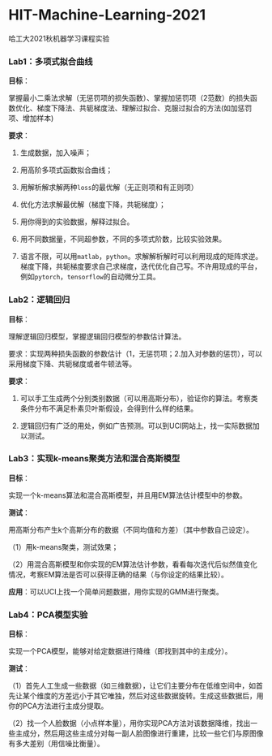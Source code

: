# HIT-Machine-Learning-2021
哈工大2021秋机器学习课程实验

### Lab1：多项式拟合曲线

**目标**：

掌握最小二乘法求解（无惩罚项的损失函数）、掌握加惩罚项（2范数）的损失函数优化、梯度下降法、共轭梯度法、理解过拟合、克服过拟合的方法(如加惩罚项、增加样本) 

**要求**：

1.  生成数据，加入噪声；

2. 用高阶多项式函数拟合曲线；

3. 用解析解求解两种`loss`的最优解（无正则项和有正则项）

4. 优化方法求解最优解（梯度下降，共轭梯度）；

5. 用你得到的实验数据，解释过拟合。

6. 用不同数据量，不同超参数，不同的多项式阶数，比较实验效果。

7. 语言不限，可以用`matlab`，`python`。求解解析解时可以利用现成的矩阵求逆。梯度下降，共轭梯度要求自己求梯度，迭代优化自己写。不许用现成的平台，例如`pytorch`，`tensorflow`的自动微分工具。

### Lab2：逻辑回归

**目标**：

理解逻辑回归模型，掌握逻辑回归模型的参数估计算法。

要求：实现两种损失函数的参数估计（1，无惩罚项；2.加入对参数的惩罚），可以采用梯度下降、共轭梯度或者牛顿法等。

**要求**：

1. 可以手工生成两个分别类别数据（可以用高斯分布），验证你的算法。考察类条件分布不满足朴素贝叶斯假设，会得到什么样的结果。

2. 逻辑回归有广泛的用处，例如广告预测。可以到UCI网站上，找一实际数据加以测试。

### Lab3：实现k-means聚类方法和混合高斯模型

**目标**：

实现一个k-means算法和混合高斯模型，并且用EM算法估计模型中的参数。

**测试**：

用高斯分布产生k个高斯分布的数据（不同均值和方差）（其中参数自己设定）。

（1）用k-means聚类，测试效果；

（2）用混合高斯模型和你实现的EM算法估计参数，看看每次迭代后似然值变化情况，考察EM算法是否可以获得正确的结果（与你设定的结果比较）。

**应用**：可以UCI上找一个简单问题数据，用你实现的GMM进行聚类。

### Lab4：PCA模型实验

**目标**：

实现一个PCA模型，能够对给定数据进行降维（即找到其中的主成分）。

**测试**：

（1）首先人工生成一些数据（如三维数据），让它们主要分布在低维空间中，如首先让某个维度的方差远小于其它唯独，然后对这些数据旋转。生成这些数据后，用你的PCA方法进行主成分提取。

（2）找一个人脸数据（小点样本量），用你实现PCA方法对该数据降维，找出一些主成分，然后用这些主成分对每一副人脸图像进行重建，比较一些它们与原图像有多大差别（用信噪比衡量）。
